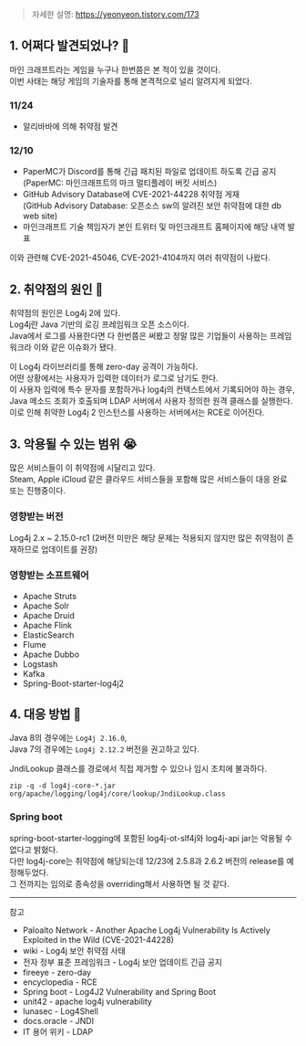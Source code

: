 > 자세한 설명: https://yeonyeon.tistory.com/173

## 1. 어쩌다 발견되었나? 🤔

마인 크래프트라는 게임을 누구나 한번쯤은 본 적이 있을 것이다.  
이번 사태는 해당 게임의 기술자를 통해 본격적으로 널리 알려지게 되었다.

### 11/24
- 알리바바에 의해 취약점 발견

### 12/10
- PaperMC가 Discord를 통해 긴급 패치된 파일로 업데이트 하도록 긴급 공지  
  (PaperMC: 마인크래프트의 마크 멀티플레이 버킷 서비스)
- GitHub Advisory Database에 CVE-2021-44228 취약점 게재  
  (GitHub Advisory Database: 오픈소스 sw의 알려진 보안 취약점에 대한 db web site)
- 마인크래프트 기술 책임자가 본인 트위터 및 마인크래프트 홈페이지에 해당 내역 발표

이와 관련해 CVE-2021-45046, CVE-2021-4104까지 여러 취약점이 나왔다.

## 2. 취약점의 원인 👿

취약점의 원인은 Log4j 2에 있다.  
Log4j란 Java 기반의 로깅 프레임워크 오픈 소스이다.  
Java에서 로그를 사용한다면 다 한번쯤은 써봤고 정말 많은 기업들이 사용하는 프레임워크라 이와 같은 이슈화가 됐다.

이 Log4j 라이브러리를 통해 zero-day 공격이 가능하다.  
어떤 상황에서는 사용자가 입력한 데이터가 로그로 남기도 한다.  
이 사용자 입력에 특수 문자를 포함하거나 log4j의 컨텍스트에서 기록되어야 하는 경우, Java 메소드 조회가 호출되며 LDAP 서버에서 사용자 정의한 원격 클래스를 실행한다.  
이로 인해 취약한 Log4j 2 인스턴스를 사용하는 서버에서는 RCE로 이어진다.

## 3. 악용될 수 있는 범위 😭

많은 서비스들이 이 취약점에 시달리고 있다.  
Steam, Apple iCloud 같은 클라우드 서비스들을 포함해 많은 서비스들이 대응 완료 또는 진행중이다.

### 영향받는 버전
Log4j 2.x ~ 2.15.0-rc1
(2버전 미만은 해당 문제는 적용되지 않지만 많은 취약점이 존재하므로 업데이트를 권장)

### 영향받는 소프트웨어
- Apache Struts
- Apache Solr
- Apache Druid
- Apache Flink
- ElasticSearch
- Flume
- Apache Dubbo
- Logstash
- Kafka
- Spring-Boot-starter-log4j2

## 4. 대응 방법 👊
Java 8의 경우에는 `Log4j 2.16.0`,  
Java 7의 경우에는 `Log4j 2.12.2` 버전을 권고하고 있다.

JndiLookup 클래스를 경로에서 직접 제거할 수 있으나 임시 조치에 불과하다.
```
zip -q -d log4j-core-*.jar org/apache/logging/log4j/core/lookup/JndiLookup.class
```

### Spring boot
spring-boot-starter-logging에 포함된 log4j-ot-slf4j와 log4j-api jar는 악용될 수 없다고 밝혔다.  
다만 log4j-core는 취약점에 해당되는데 12/23에 2.5.8과 2.6.2 버전의 release를 예정해두었다.  
그 전까지는 임의로 종속성을 overriding해서 사용하면 될 것 같다.

***
참고
- Paloalto Network - Another Apache Log4j Vulnerability Is Actively Exploited in the Wild (CVE-2021-44228)
- wiki - Log4j 보안 취약점 사태
- 전자 정부 표준 프레임워크 - Log4j 보안 업데이트 긴급 공지
- fireeye - zero-day
- encyclopedia - RCE
- Spring boot - Log4J2 Vulnerability and Spring Boot
- unit42 - apache log4j vulnerability
- lunasec - Log4Shell
- docs.oracle - JNDI
- IT 용어 위키 - LDAP